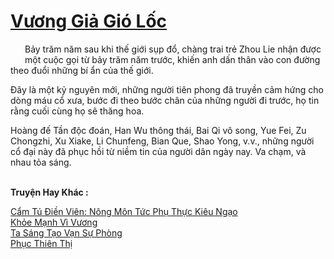 <a href="https://truyentiki.com/vuong-gia-gio-loc.33497/" title="Vương Giả Gió Lốc"><h1>Vương Giả Gió Lốc</h1></a><div style="display:table"><img align="right" style="float: left; padding: 10px;" src="https://truyentiki.com/images/story/200x260/vuong-gia-gio-loc-1591199656.jpg" alt="">Bảy trăm năm sau khi thế giới sụp đổ, chàng trai trẻ Zhou Lie nhận được một cuộc gọi từ bảy trăm năm trước, khiến anh dấn thân vào con đường theo đuổi những bí ẩn của thế giới. <p></p> Đây là một kỷ nguyên mới, những người tiên phong đã truyền cảm hứng cho dòng máu cổ xưa, bước đi theo bước chân của những người đi trước, họ tin rằng cuối cùng họ sẽ thăng hoa. <p></p> Hoàng đế Tần độc đoán, Han Wu thông thái, Bai Qi vô song, Yue Fei, Zu Chongzhi, Xu Xiake, Li Chunfeng, Bian Que, Shao Yong, v.v., những người cổ đại này đã phục hồi từ niềm tin của người dân ngày nay. Va chạm, và nhau tỏa sáng.</div><p><br><b>Truyện Hay Khác :</b></p><a href="https://truyentiki.com/cam-tu-dien-vien-nong-mon-tuc-phu-thuc-kieu-ngao.33496/" alt="Cẩm Tú Điền Viên: Nông Môn Tức Phụ Thực Kiêu Ngạo">Cẩm Tú Điền Viên: Nông Môn Tức Phụ Thực Kiêu Ngạo</a><br/><a href="https://github.com/nownovels/top500/tree/master/truyenhay/33769/" alt="Khỏe Mạnh Vì Vương">Khỏe Mạnh Vì Vương</a><br/><a href="https://github.com/nownovels/top500/tree/master/truyenhay/33672/" alt="Ta Sáng Tạo Vạn Sự Phòng">Ta Sáng Tạo Vạn Sự Phòng</a><br/><a href="https://github.com/nownovels/top500/tree/master/truyenhay/33869/" alt="Phục Thiên Thị">Phục Thiên Thị</a><br/>